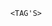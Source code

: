 		<TAG'S>

<title> - titulo
<h1>,<h2>... - sub-titulos
<p> - paragrafo 
<strong> - negrito
<em> - italico
<img> - chama uma imagem
<link> - linka a um css
<div> - divide um campo especifico do <body>
<ul> - lista desordenadamente
<ol> - lista ordenadamente
<li> - Lista dos Itens de um elemento HTML

		<FUNÇÕES>

id - identifica uma tag de itens unicos 
class - classifica uma tag com itens repetidos
src - busca o diretorio da imagem
vertical-align -  alinhar textos verticalmente que estejam dentro de uma célula de tabela ou uma linha.
font-style - estilo da fonte
display - especifica o tipo de caixa de renderização usada por um elemento.
text-align - Esta propriedade destina-se a definir o alinhamento horizontal do texto.
margin - É a margem do elemento, ou seja, o espaçamento externo do elemento. Define a margem superior do elemento.
padding - define uma a distância entre o conteúdo de um elemento e suas bordas. É um atalho que evita definir uma distância para cada lado separadamente ( padding-top , padding-right , padding-bottom , padding-left ).
